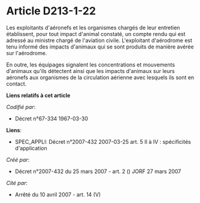 # Article D213-1-22

Les exploitants d'aéronefs et les organismes chargés de leur entretien établissent, pour tout impact d'animal constaté, un
compte rendu qui est adressé au ministre chargé de l'aviation civile. L'exploitant d'aérodrome est tenu informé des impacts
d'animaux qui se sont produits de manière avérée sur l'aérodrome.

En outre, les équipages signalent les concentrations et mouvements d'animaux qu'ils détectent ainsi que les impacts d'animaux
sur leurs aéronefs aux organismes de la circulation aérienne avec lesquels ils sont en contact.

**Liens relatifs à cet article**

_Codifié par_:

  - Décret n°67-334 1967-03-30

**Liens**:

  - SPEC_APPLI: Décret n°2007-432 2007-03-25 art. 5 II à IV : spécificités d'application

_Créé par_:

  - Décret n°2007-432 du 25 mars 2007 - art. 2 () JORF 27 mars 2007

_Cité par_:

  - Arrêté du 10 avril 2007 - art. 14 (V)
